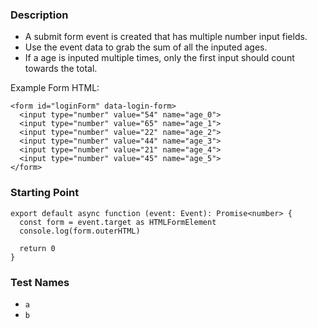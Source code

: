 ### Description

- A submit form event is created that has multiple number input fields.
- Use the event data to grab the sum of all the inputed ages.
- If a age is inputed multiple times, only the first input should count towards the total.

Example Form HTML:

```
<form id="loginForm" data-login-form>
  <input type="number" value="54" name="age_0">
  <input type="number" value="65" name="age_1">
  <input type="number" value="22" name="age_2">
  <input type="number" value="44" name="age_3">
  <input type="number" value="21" name="age_4">
  <input type="number" value="45" name="age_5">
</form>
```

### Starting Point

```
export default async function (event: Event): Promise<number> {
  const form = event.target as HTMLFormElement
  console.log(form.outerHTML)

  return 0
}
```

### Test Names

- `a`
- `b`
